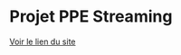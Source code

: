 # Projet PPE Streaming

[Voir le lien du site](https://phildaiguille.github.io/Streaming_PPE/accueil.html)

